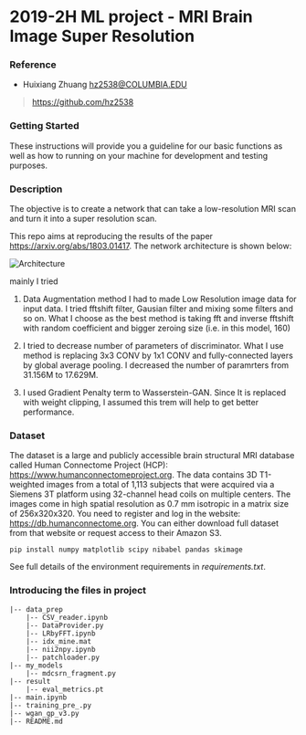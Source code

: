 # 2019-2H ML project - MRI Brain Image Super Resolution


### Reference 
* 	Huixiang Zhuang hz2538@COLUMBIA.EDU
>https://github.com/hz2538


### Getting Started
These instructions will provide you a guideline for our basic functions as well as how to running on your machine for development and testing purposes.

### Description 
The objective is to create a network that can take a low-resolution MRI scan and turn it into a super resolution scan.

This repo aims at reproducing the results of the paper https://arxiv.org/abs/1803.01417. The network architecture is shown below:

![Architecture](model_architecture.jpeg)

mainly I tried 

1. Data Augmentation method 
I had to made Low Resolution image data for input data. I tried fftshift filter, Gausian filter and mixing some filters and so on. What I choose as the best method is taking fft and inverse fftshift with random coefficient and bigger zeroing size (i.e. in this model, 160)

2. I tried to decrease number of parameters of discriminator. What I use method is replacing 3x3 CONV by 1x1 CONV and fully-connected layers by global average pooling. I decreased the number of paramrters from 31.156M to 17.629M. 

3. I used Gradient Penalty term to Wasserstein-GAN. Since It is replaced with weight clipping, I assumed this trem will help to get better performance.   


### Dataset
The dataset is a large and publicly accessible brain structural MRI database called Human Connectome Project (HCP): https://www.humanconnectomeproject.org. The data contains 3D
T1-weighted images from a total of 1,113 subjects that were acquired via a Siemens 3T platform using 32-channel head coils on multiple centers. The images come in high spatial resolution as 0.7 mm isotropic in a matrix size of 256x320x320. You need to register and log in the website: https://db.humanconnectome.org. You can either download full dataset from that website or request access to their Amazon S3.


`pip install numpy matplotlib scipy nibabel pandas skimage`

See full details of the environment requirements in *requirements.txt*.

### Introducing the files in project

    |-- data_prep
        |-- CSV_reader.ipynb
        |-- DataProvider.py
        |-- LRbyFFT.ipynb
        |-- idx_mine.mat
        |-- nii2npy.ipynb
        |-- patchloader.py
    |-- my_models 
        |-- mdcsrn_fragment.py    
    |-- result
        |-- eval_metrics.pt
    |-- main.ipynb
    |-- training_pre_.py
    |-- wgan_gp_v3.py    
    |-- README.md
